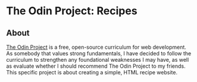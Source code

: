 # The Odin Project: Recipes
## About
[The Odin Project](https://www.theodinproject.com) is a free, open-source curriculum for web development. As somebody that values strong fundamentals, I have decided to follow the curriculum to strengthen any foundational weaknesses I may have, as well as evaluate whether I should recommend The Odin Project to my friends. This specific project is about creating a simple, HTML recipe website.
